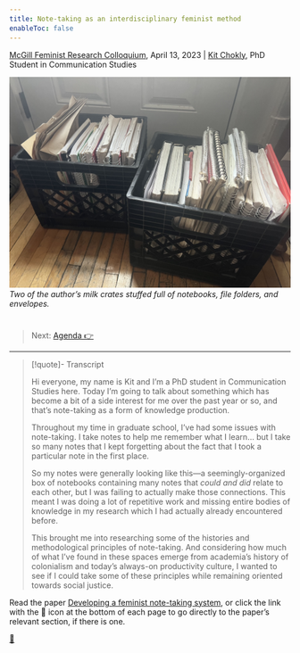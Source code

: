 ```yaml
---
title: Note-taking as an interdisciplinary feminist method
enableToc: false
---
```


[McGill Feminist Research Colloquium](https://frcmcgill.blogspot.com/p/2023-schedule-and-abstracts.html), April 13, 2023  |   [Kit Chokly](https://kitchokly.com), PhD Student in Communication Studies

![IMG_3345.jpg](IMG_3345.jpg)
*Two of the author’s milk crates stuffed full of notebooks, file folders, and envelopes.* 

# 

 > 
 > Next: [Agenda  👉](Presentation%20Agenda.md)

---

 > 
 > \[!quote\]- Transcript
 > 
 > Hi everyone, my name is Kit and I’m a PhD student in Communication Studies here. Today I’m going to talk about something which has become a bit of a side interest for me over the past year or so, and that’s note-taking as a form of knowledge production.
 > 
 > Throughout my time in graduate school, I’ve had some issues with note-taking. I take notes to help me remember what I learn… but I take so many notes that I kept forgetting about the fact that I took a particular note in the first place. 
 > 
 > So my notes were generally looking like this—a seemingly-organized box of notebooks containing many notes that *could and did* relate to each other, but I was failing to actually make those connections. This meant I was doing a lot of repetitive work and missing entire bodies of knowledge in my research which I had actually already encountered before.
 > 
 > This brought me into researching some of the histories and methodological principles of note-taking. And considering how much of what I’ve found in these spaces emerge from academia’s history of colonialism and today’s always-on productivity culture, I wanted to see if I could take some of these principles while remaining oriented towards social justice.

Read the paper [Developing a feminist note-taking system](Developing%20a%20feminist%20note-taking%20system.md), or click the link with the 📖 icon at the bottom of each page to go directly to the paper’s relevant section, if there is one.

[📖](Introduction.md)
